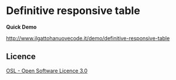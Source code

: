 # Definitive responsive table

**Quick Demo**

http://www.ilgattohanuovecode.it/demo/definitive-responsive-table

Licence
-------

[OSL - Open Software Licence 3.0](http://opensource.org/licenses/osl-3.0.php)
